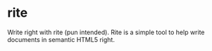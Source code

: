 # rite
Write right with rite (pun intended). Rite is a simple tool to help write documents in semantic HTML5 right.
